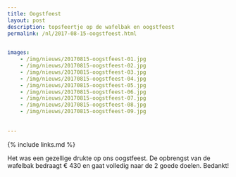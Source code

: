```yaml
---
title: Oogstfeest
layout: post
description: topsfeertje op de wafelbak en oogstfeest
permalink: /nl/2017-08-15-oogstfeest.html

    
images: 
    - /img/nieuws/20170815-oogstfeest-01.jpg
    - /img/nieuws/20170815-oogstfeest-02.jpg
    - /img/nieuws/20170815-oogstfeest-03.jpg
    - /img/nieuws/20170815-oogstfeest-04.jpg
    - /img/nieuws/20170815-oogstfeest-05.jpg
    - /img/nieuws/20170815-oogstfeest-06.jpg
    - /img/nieuws/20170815-oogstfeest-07.jpg
    - /img/nieuws/20170815-oogstfeest-08.jpg
    - /img/nieuws/20170815-oogstfeest-09.jpg    
    
    
---
```


{% include links.md %}

Het was een gezellige drukte op ons oogstfeest. De opbrengst van de wafelbak bedraagt € 430 en gaat volledig naar de 2 goede doelen. Bedankt!



